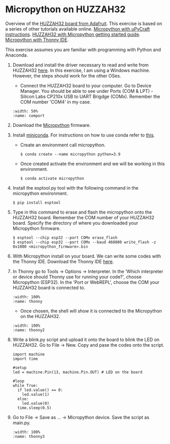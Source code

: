# Micropython on HUZZAH32

Overview of the <a href="https://learn.adafruit.com/adafruit-huzzah32-esp32-feather" target="_blank">HUZZAH32 board from Adafruit</a>. This exercise is based on a series of other tutorials available online. <a href="https://how2electronics.com/esp32-micropython-upycraft-getting-started/" target="_blank">Micropython with uPyCraft instructions</a>. <a href="https://github.com/pvanallen/esp32-getstarted" target="_blank">HUZZAH32 with Micropython getting started guide</a>. <a href="https://circuitdigest.com/microcontroller-projects/how-to-program-esp32-in-micropython-using-thonny-ide" target="_blank">Micropython with Thonny IDE</a>.

This exercise assumes you are familiar with programming with Python and Anaconda.

1. Download and install the driver necessary to read and write from HUZZAH32 <a href="https://www.silabs.com/developers/usb-to-uart-bridge-vcp-drivers" target="_blank">here</a>. In this exercise, I am using a Windows machine. However, the steps should work for the other OSes.
    - Connect the HUZZAH32 board to your computer. Go to Device Manager. You should be able to see under Ports (COM & LPT) - Silicon Labs CP210x USB to UART Brigdge (COMx). Remember the COM number 'COM4' in my case.
    ```{figure} /_static/046huzzah/comport.PNG
    :width: 50%
    :name: comport
    ```
2. Download the <a href="https://micropython.org/resources/firmware/esp32-20210623-v1.16.bin" target="_blank">Micropython</a> firmware.

3. Install <a href="https://docs.conda.io/en/latest/miniconda.html" target="_blank">miniconda</a>. For instructions on how to use conda refer to <a href="https://docs.conda.io/projects/conda/en/latest/user-guide/index.html" target="_blank">this</a>.
    - Create an environment call micropython.
      ```
      $ conda create --name micropython python=3.9
      ```
    - Once created activate the environment and we will be working in this environment.
      ```
      $ conda activate micropython
      ```

4. Install the esptool.py tool with the following command in the micropython environment.
    ```
    $ pip install esptool
    ```

5. Type in this command to erase and flash the micropython onto the HUZZAH32 board. Remember the COM number of your HUZZAH32 board. Specify the directory of where you downloaded your Micropython firmware.
    ```
    $ esptool --chip esp32 --port COMx erase_flash
    $ esptool --chip esp32 --port COMx --baud 460800 write_flash -z 0x1000 <micropython_firmware>.bin
    ```
6. With Micropython install on your board. We can write some codes with the Thonny IDE. Download the Thonny IDE <a href="https://thonny.org/" target="_blank">here</a>.

7. In Thonny go to Tools -> Options -> Interpreter. In the 'Which interpreter or device should Thonny use for running your code?', choose Micropython (ESP32). In the 'Port or WebREPL', choose the COM your HUZZAH32 board is connected to.
    ```{figure} /_static/046huzzah/thonny.PNG
    :width: 100%
    :name: thonny
    ```
    - Once chosen, the shell will show it is connected to the Micropython on the HUZZAH32.
    ```{figure} /_static/046huzzah/thonny2.PNG
    :width: 100%
    :name: thonny2
    ```
8. Write a blink.py script and upload it onto the board to blink the LED on HUZZAH32. Go to File -> New. Copy and pase the codes onto the script.
    ```
    import machine
    import time

    #setup
    led = machine.Pin(13, machine.Pin.OUT) # LED on the board

    #loop
    while True:
      if led.value() == 0:
        led.value(1)
      else:
        led.value(0)
      time.sleep(0.5)
    ```
9. Go to File -> Save as ... -> Micropython device. Save the script as main.py.
    ```{figure} /_static/046huzzah/thonny3.PNG
    :width: 100%
    :name: thonny3
    ```
